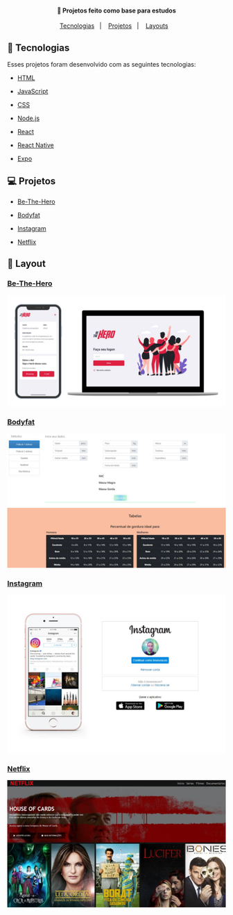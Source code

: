 <h4 align="center">
  🚀 Projetos feito como base para estudos
</h4>

<p align="center">
  <a href="#rocket-tecnologias">Tecnologias</a>&nbsp;&nbsp;&nbsp;|&nbsp;&nbsp;&nbsp;
  <a href="#-projeto">Projetos</a>&nbsp;&nbsp;&nbsp;|&nbsp;&nbsp;&nbsp;
  <a href="#-layout">Layouts</a>&nbsp;&nbsp;&nbsp;
</p>



## :rocket: Tecnologias

Esses projetos foram desenvolvido com as seguintes tecnologias:

- [HTML](https://developer.mozilla.org/pt-BR/docs/Web/HTML)

- [JavaScript](https://developer.mozilla.org/pt-BR/docs/Aprender/JavaScript)

- [CSS](https://developer.mozilla.org/pt-BR/docs/Web/CSS)

- [Node.js](https://nodejs.org/en/)

- [React](https://reactjs.org)

- [React Native](https://facebook.github.io/react-native/)

- [Expo](https://expo.io/)

  

## 💻 Projetos

- [Be-The-Hero](https://github.com/Oracon/be-the-hero)

- [Bodyfat](https://oracon.github.io/bodyfat/)

- [Instagram](https://oracon.github.io/instagram-page/)

- [Netflix](https://oracon.github.io/netflix-page/)

  

## 🔖 Layout

### [Be-The-Hero](https://github.com/Oracon/be-the-hero)
![Mobile and Desktop app](https://github.com/Oracon/projects/blob/master/layouts/layout-bethehero.JPG)

### [Bodyfat](https://oracon.github.io/bodyfat/)
![](https://github.com/Oracon/projects/blob/master/layouts/layout-bodyfat.JPG)

### [Instagram](https://oracon.github.io/instagram-page/)
![](https://github.com/Oracon/projects/blob/master/layouts/layout-instagram.JPG)

### [Netflix](https://oracon.github.io/netflix-page/)
![](https://github.com/Oracon/projects/blob/master/layouts/layout-netflix.JPG)

